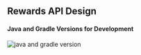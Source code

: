## Rewards API Design

#### Java and Gradle Versions for Development  
  
![java and gradle version](https://s3.amazonaws.com/daveray.net/www/rewards-api/images/java-version_gradle-version.png
)
